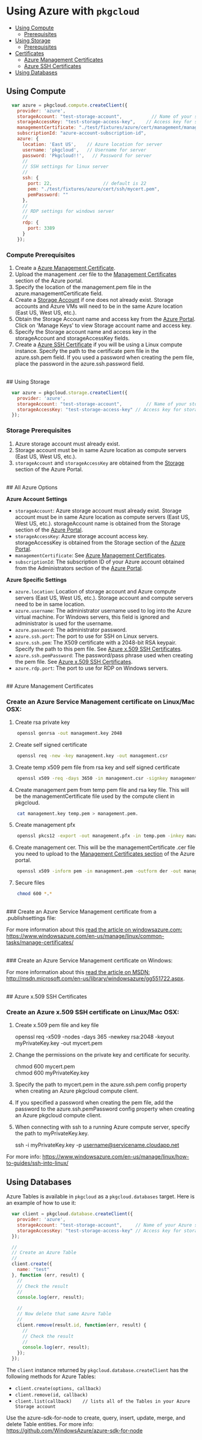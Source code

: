 # Using Azure with `pkgcloud`

* [Using Compute](#using-compute)
  * [Prerequisites](#compute-prerequisites)
* [Using Storage](#using-storage)
  * [Prerequisites](#storage-prerequisites)
* [Certificates](#azure-manage-cert)
  * [Azure Management Certificates](#azure-manage-cert)
  * [Azure SSH Certificates](#azure-ssh-cert)
* [Using Databases](#using-databases)

<a name="using-compute"></a>
## Using Compute

``` js
  var azure = pkgcloud.compute.createClient({
    provider: 'azure',
    storageAccount: "test-storage-account",			  // Name of your storage account
    storageAccessKey: "test-storage-access-key", 	// Access key for storage account
    managementCertificate: "./test/fixtures/azure/cert/management/management.pem",
    subscriptionId: "azure-account-subscription-id",
    azure: {
      location: 'East US',	  // Azure location for server
      username: 'pkgcloud',	  // Username for server
      password: 'Pkgcloud!!',	// Password for server
      //
      // SSH settings for linux server
      //
      ssh: {					        
        port: 22,			        // default is 22
        pem: "./test/fixtures/azure/cert/ssh/mycert.pem",
        pemPassword: ""
      },
      //
      // RDP settings for windows server
      //
      rdp: {	
        port: 3389
      }
	});
```

<a name="compute-prerequisites"></a>
### Compute Prerequisites

1. Create a [Azure Management Certificate](#AzureManageCert).
2. Upload the management .cer file to the [Management Certificates](https://manage.windowsazure.com/#Workspace/AdminTasks/ListManagementCertificates) section of the Azure portal. 
3. Specify the location of the management.pem file in the azure.managementCertificate field.
4. Create a [Storage Account](https://manage.windowsazure.com/#Workspace/StorageExtension/storage) if one does not already exist. Storage accounts and Azure VMs will need to be in the same Azure location (East US, West US, etc.).
5. Obtain the Storage Account name and access key from the [Azure Portal](https://manage.windowsazure.com/#Workspace/StorageExtension/storage). Click on 'Manage Keys' to view Storage account name and access key.
6. Specify the Storage account name and access key in the storageAccount and storageAccessKey fields.
7. Create a [Azure SSH Certificate](#azure-ssh-cert) if you will be using a Linux compute instance. Specify the path to the certificate pem file in the azure.ssh.pem field. If you used a password when creating the pem file, place the password in the azure.ssh.password field.

<br/>
<a name="using-storage"></a>
## Using Storage

``` js
  var azure = pkgcloud.storage.createClient({
    provider: 'azure',
    storageAccount: "test-storage-account",			// Name of your storage account
    storageAccessKey: "test-storage-access-key" // Access key for storage account
  });
```

<a name="storage-prerequisites"></a>
### Storage Prerequisites

1. Azure storage account must already exist. 
2. Storage account must be in same Azure location as compute servers (East US, West US, etc.). 
3. `storageAccount` and `storageAccessKey` are obtained from the [Storage](https://manage.windowsazure.com/#Workspace/StorageExtension/storage) section of the Azure Portal.

<br/>
<a name="all-azure-options"></a>
## All Azure Options

**Azure Account Settings**

* `storageAccount`: Azure storage account must already exist. Storage account must be in same Azure location as compute servers (East US, West US, etc.). storageAccount name is obtained from the Storage section of the [Azure Portal](https://manage.windowsazure.com/#Workspace/StorageExtension/storage).
* `storageAccessKey`: Azure storage account access key. storageAccessKey is obtained from the Storage section of the [Azure Portal](https://manage.windowsazure.com/#Workspace/StorageExtension/storage).
* `managementCertificate`: See [Azure Management Certificates](#azure-manage-cert).
* `subscriptionId`: The subscription ID of your Azure account obtained from the Administrators section of the [Azure Portal](https://manage.windowsazure.com/#Workspace/AdminTasks/ListUsers).

**Azure Specific Settings**

* `azure.location`: Location of storage account and Azure compute servers (East US, West US, etc.). Storage account and compute servers need to be in same location.
* `azure.username`: The administrator username used to log into the Azure virtual machine. For Windows servers, this field is ignored and administrator is used for the username.
* `azure.password`: The administrator password.
* `azure.ssh.port`: The port to use for SSH on Linux servers.
* `azure.ssh.pem`: The X509 certificate with a 2048-bit RSA keypair. Specify the path to this pem file. See [Azure x.509 SSH Certificates](#azure-ssh-cert).
* `azure.ssh.pemPassword`: The password/pass phrase used when creating the pem file. See [Azure x.509 SSH Certificates](#azure-ssh-cert).
* `azure.rdp.port`: The port to use for RDP on Windows servers.

<br/>
<a name="azure-manage-cert"></a>
## Azure Management Certificates

### Create an Azure Service Management certificate on Linux/Mac OSX:

1. Create rsa private key
``` bash
	openssl genrsa -out management.key 2048
```
2. Create self signed certificate
``` bash
	openssl req -new -key management.key -out management.csr
```
3. Create temp x509 pem file from rsa key and self signed certificate
``` bash 
	openssl x509 -req -days 3650 -in management.csr -signkey management.key -out temp.pem
```
4. Create management pem from temp pem file and rsa key file. This will be the managementCertificate file used by the compute client in pkgcloud.
``` bash
	cat management.key temp.pem > management.pem. 
```
5. Create management pfx
``` bash
	openssl pkcs12 -export -out management.pfx -in temp.pem -inkey management.key -name "My Certificate"
```
6. Create management cer. This will be the managementCertificate .cer file you need to upload to the [Management Certificates section](https://manage.windowsazure.com/#Workspace/AdminTasks/ListManagementCertificates) of the Azure portal. 
``` bash
    openssl x509 -inform pem -in management.pem -outform der -out management.cer
```
7. Secure files
``` bash
	chmod 600 *.*
```

<br/>
### Create an Azure Service Management certificate from a .publishsettings file:

For more information about this [read the article on windowsazure.com:](https://www.windowsazure.com/en-us/manage/linux/common-tasks/manage-certificates/) https://www.windowsazure.com/en-us/manage/linux/common-tasks/manage-certificates/

<br/>
### Create an Azure Service Management certificate on Windows:

For more information about this [read the article on MSDN:](http://msdn.microsoft.com/en-us/library/windowsazure/gg551722.aspx) http://msdn.microsoft.com/en-us/library/windowsazure/gg551722.aspx.

<br/>
<a name="azure-ssh-cert"></a>
## Azure x.509 SSH Certificates

### Create an Azure x.509 SSH certificate on Linux/Mac OSX:

1. Create x.509 pem file and key file
	
	openssl req -x509 -nodes -days 365 -newkey rsa:2048 -keyout myPrivateKey.key -out mycert.pem

2. Change the permissions on the private key and certificate for security.

	chmod 600 mycert.pem	
	chmod 600 myPrivateKey.key
	
3. Specify the path to mycert.pem in the azure.ssh.pem config property when creating an Azure pkgcloud compute client.

4. If you specified a password when creating the pem file, add the password to the azure.ssh.pemPassword config property when creating an Azure pkgcloud compute client.

5. When connecting with ssh to a running Azure compute server, specify the path to myPrivateKey.key.
 
	ssh -i  myPrivateKey.key -p <port> username@servicename.cloudapp.net

For more info: https://www.windowsazure.com/en-us/manage/linux/how-to-guides/ssh-into-linux/

<a name="using-databases"></a>
## Using Databases
Azure Tables is available in `pkgcloud` as a `pkgcloud.databases` target. Here is an example of how to use it:

``` js
  var client = pkgcloud.database.createClient({
    provider: 'azure',
    storageAccount: "test-storage-account",		// Name of your Azure storage account
    storageAccessKey: "test-storage-access-key" // Access key for storage account
  });

  //
  // Create an Azure Table
  //
  client.create({
    name: "test"
  }, function (err, result) {
    //
    // Check the result
    //
    console.log(err, result);

    //
    // Now delete that same Azure Table
    //
    client.remove(result.id, function(err, result) {
      //
      // Check the result
      //
      console.log(err, result);
    });
  });
```

The `client` instance returned by `pkgcloud.database.createClient` has the following methods for Azure Tables:

* `client.create(options, callback)`
* `client.remove(id, callback)`
* `client.list(callback)	// lists all of the Tables in your Azure Storage account`

Use the azure-sdk-for-node to create, query, insert, update, merge, and delete Table entities. For more info: https://github.com/WindowsAzure/azure-sdk-for-node
